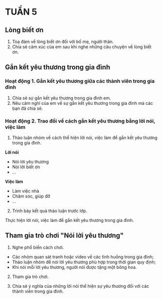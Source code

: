# TUẦN 5

## Lòng biết ơn
1. Toạ đàm về lòng biết ơn đối với bố mẹ, người thân.
2. Chia sẻ cảm xúc của em sau khi nghe những câu chuyện về lòng biết ơn.

## Gắn kết yêu thương trong gia đình

### Hoạt động 1. Gắn kết yêu thương giữa các thành viên trong gia đình
1. Chia sẻ sự gắn kết yêu thương trong gia đình em.
2. Nêu cảm nghĩ của em về sự gắn kết yêu thương trong gia đình mà các bạn đã chia sẻ.

### Hoạt động 2. Trao đổi về cách gắn kết yêu thương bằng lời nói, việc làm
1. Thảo luận nhóm về cách thể hiện lời nói, việc làm để gắn kết yêu thương trong gia đình.

**Lời nói**
- Nói lời yêu thương
- Nói lời biết ơn
- ...

**Việc làm**
- Làm việc nhà
- Chăm sóc, giúp đỡ
- ...

2. Trình bày kết quả thảo luận trước lớp.

Thực hiện lời nói, việc làm để gắn kết yêu thương trong gia đình.

## Tham gia trò chơi "Nói lời yêu thương"
1. Nghe phổ biến cách chơi.
- Các nhóm quan sát tranh hoặc video về các tình huống trong gia đình;
- Thảo luận nhóm để nói lời yêu thương phù hợp trong thời gian quy định;
- Khi nói mỗi lời yêu thương, người nói được tặng một bông hoa.
2. Tham gia trò chơi.

3. Chia sẻ ý nghĩa của những lời nói thể hiện sự yêu thương đối với các thành viên trong gia đình.
